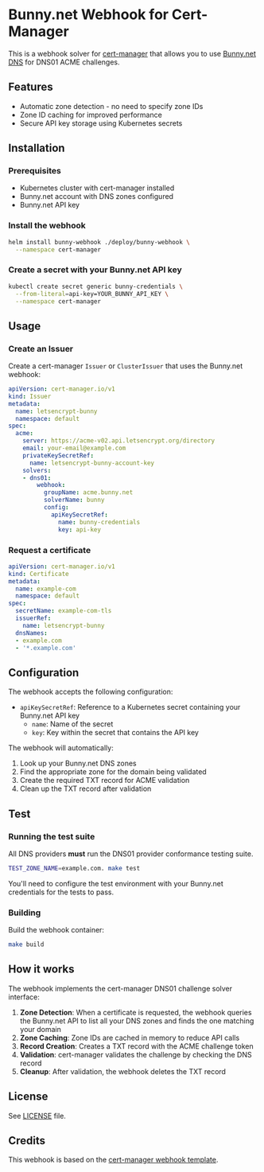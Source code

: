 # Bunny.net Webhook for Cert-Manager

This is a webhook solver for [cert-manager](https://cert-manager.io) that allows you to use [Bunny.net DNS](https://bunny.net) for DNS01 ACME challenges.

## Features

- Automatic zone detection - no need to specify zone IDs
- Zone ID caching for improved performance
- Secure API key storage using Kubernetes secrets

## Installation

### Prerequisites

- Kubernetes cluster with cert-manager installed
- Bunny.net account with DNS zones configured
- Bunny.net API key

### Install the webhook

```bash
helm install bunny-webhook ./deploy/bunny-webhook \
  --namespace cert-manager
```

### Create a secret with your Bunny.net API key

```bash
kubectl create secret generic bunny-credentials \
  --from-literal=api-key=YOUR_BUNNY_API_KEY \
  --namespace cert-manager
```

## Usage

### Create an Issuer

Create a cert-manager `Issuer` or `ClusterIssuer` that uses the Bunny.net webhook:

```yaml
apiVersion: cert-manager.io/v1
kind: Issuer
metadata:
  name: letsencrypt-bunny
  namespace: default
spec:
  acme:
    server: https://acme-v02.api.letsencrypt.org/directory
    email: your-email@example.com
    privateKeySecretRef:
      name: letsencrypt-bunny-account-key
    solvers:
    - dns01:
        webhook:
          groupName: acme.bunny.net
          solverName: bunny
          config:
            apiKeySecretRef:
              name: bunny-credentials
              key: api-key
```

### Request a certificate

```yaml
apiVersion: cert-manager.io/v1
kind: Certificate
metadata:
  name: example-com
  namespace: default
spec:
  secretName: example-com-tls
  issuerRef:
    name: letsencrypt-bunny
  dnsNames:
  - example.com
  - '*.example.com'
```

## Configuration

The webhook accepts the following configuration:

- `apiKeySecretRef`: Reference to a Kubernetes secret containing your Bunny.net API key
  - `name`: Name of the secret
  - `key`: Key within the secret that contains the API key

The webhook will automatically:
1. Look up your Bunny.net DNS zones
2. Find the appropriate zone for the domain being validated
3. Create the required TXT record for ACME validation
4. Clean up the TXT record after validation

## Test

### Running the test suite

All DNS providers **must** run the DNS01 provider conformance testing suite.

```bash
TEST_ZONE_NAME=example.com. make test
```

You'll need to configure the test environment with your Bunny.net credentials for the tests to pass.

### Building

Build the webhook container:

```bash
make build
```

## How it works

The webhook implements the cert-manager DNS01 challenge solver interface:

1. **Zone Detection**: When a certificate is requested, the webhook queries the Bunny.net API to list all your DNS zones and finds the one matching your domain
2. **Zone Caching**: Zone IDs are cached in memory to reduce API calls
3. **Record Creation**: Creates a TXT record with the ACME challenge token
4. **Validation**: cert-manager validates the challenge by checking the DNS record
5. **Cleanup**: After validation, the webhook deletes the TXT record

## License

See [LICENSE](LICENSE) file.

## Credits

This webhook is based on the [cert-manager webhook template](https://github.com/cert-manager/webhook-example).
